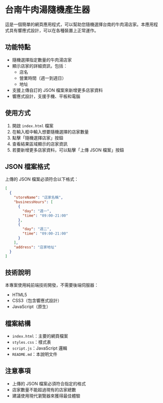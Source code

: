 # 台南牛肉湯隨機產生器

這是一個簡單的網頁應用程式，可以幫助您隨機選擇台南的牛肉湯店家。本應用程式具有響應式設計，可以在各種裝置上正常運作。

## 功能特點

- 隨機選擇指定數量的牛肉湯店家
- 顯示店家的詳細資訊，包括：
  - 店名
  - 營業時間（週一到週日）
  - 地址
- 支援上傳自訂的 JSON 檔案來新增更多店家資料
- 響應式設計，支援手機、平板和電腦

## 使用方式

1. 開啟 `index.html` 檔案
2. 在輸入框中輸入想要隨機選擇的店家數量
3. 點擊「隨機選擇店家」按鈕
4. 查看結果區域顯示的店家資訊
5. 若要新增更多店家資料，可以點擊「上傳 JSON 檔案」按鈕

## JSON 檔案格式

上傳的 JSON 檔案必須符合以下格式：

```json
[
  {
    "storeName": "店家名稱",
    "businessHours": [
      {
        "day": "週一",
        "time": "09:00-21:00"
      },
      {
        "day": "週二",
        "time": "09:00-21:00"
      }
    ],
    "address": "店家地址"
  }
]
```

## 技術說明

本專案使用純前端技術開發，不需要後端伺服器：

- HTML5
- CSS3（包含響應式設計）
- JavaScript（原生）

## 檔案結構

- `index.html`：主要的網頁檔案
- `styles.css`：樣式表
- `script.js`：JavaScript 邏輯
- `README.md`：本說明文件

## 注意事項

- 上傳的 JSON 檔案必須符合指定的格式
- 店家數量不能超過現有的店家總數
- 建議使用現代瀏覽器來獲得最佳體驗 